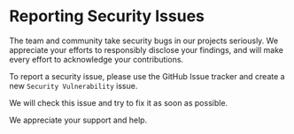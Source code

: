# Reporting Security Issues

The team and community take security bugs in our projects seriously. We appreciate your efforts to responsibly disclose your findings, and will make every effort to acknowledge your contributions.

To report a security issue, please use the GitHub Issue tracker and create a new `Security Vulnerability` issue.

We will check this issue and try to fix it as soon as possible.

We appreciate your support and help.
